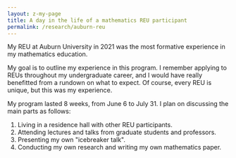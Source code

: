 ```yaml
---
layout: z-my-page
title: A day in the life of a mathematics REU participant
permalink: /research/auburn-reu
---
```


My REU at Auburn University in 2021 was the most formative experience in my mathematics education.

My goal is to outline my experience in this program. I remember applying to REUs throughout my undergraduate career, and I would have really benefitted from a rundown on what to expect. Of course, every REU is unique, but this was my experience.

My program lasted 8 weeks, from June 6 to July 31. I plan on discussing the main parts as follows:
1. Living in a residence hall with other REU participants.
2. Attending lectures and talks from graduate students and professors.
3. Presenting my own "icebreaker talk".
4. Conducting my own research and writing my own mathematics paper.